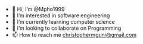 - 👋 Hi, I’m @Mpho1999
- 👀 I’m interested in software engineering
- 🌱 I’m currently learning computer science
- 💞️ I’m looking to collaborate on Programming
- 📫 How to reach me christophermguni@gmail.com

<!---
Mpho1999/Mpho1999 is a ✨ special ✨ repository because its `README.md` (this file) appears on your GitHub profile.
You can click the Preview link to take a look at your changes.
--->
